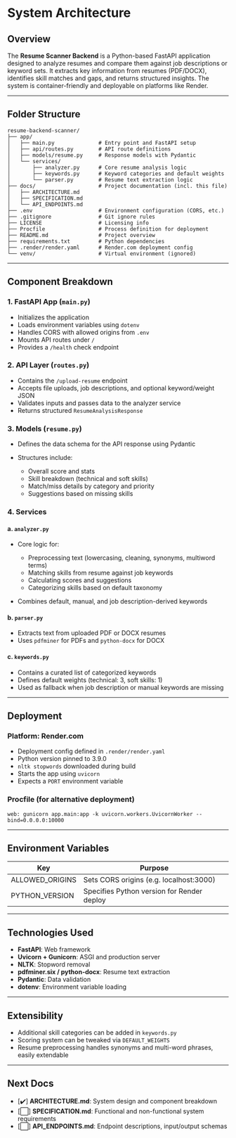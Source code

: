 # System Architecture

## Overview

The **Resume Scanner Backend** is a Python-based FastAPI application designed to analyze resumes and compare them against job descriptions or keyword sets. It extracts key information from resumes (PDF/DOCX), identifies skill matches and gaps, and returns structured insights. The system is container-friendly and deployable on platforms like Render.

---

## Folder Structure

```
resume-backend-scanner/
├── app/
│   ├── main.py              # Entry point and FastAPI setup
│   ├── api/routes.py        # API route definitions
│   ├── models/resume.py     # Response models with Pydantic
│   └── services/
│       ├── analyzer.py      # Core resume analysis logic
│       ├── keywords.py      # Keyword categories and default weights
│       └── parser.py        # Resume text extraction logic
├── docs/                    # Project documentation (incl. this file)
│   ├── ARCHITECTURE.md
│   ├── SPECIFICATION.md
│   └── API_ENDPOINTS.md
├── .env                     # Environment configuration (CORS, etc.)
├── .gitignore               # Git ignore rules
├── LICENSE                  # Licensing info
├── Procfile                 # Process definition for deployment
├── README.md                # Project overview
├── requirements.txt         # Python dependencies
├── .render/render.yaml      # Render.com deployment config
└── venv/                    # Virtual environment (ignored)
```

---

## Component Breakdown

### 1. **FastAPI App (`main.py`)**

* Initializes the application
* Loads environment variables using `dotenv`
* Handles CORS with allowed origins from `.env`
* Mounts API routes under `/`
* Provides a `/health` check endpoint

### 2. **API Layer (`routes.py`)**

* Contains the `/upload-resume` endpoint
* Accepts file uploads, job descriptions, and optional keyword/weight JSON
* Validates inputs and passes data to the analyzer service
* Returns structured `ResumeAnalysisResponse`

### 3. **Models (`resume.py`)**

* Defines the data schema for the API response using Pydantic
* Structures include:

  * Overall score and stats
  * Skill breakdown (technical and soft skills)
  * Match/miss details by category and priority
  * Suggestions based on missing skills

### 4. **Services**

#### a. `analyzer.py`

* Core logic for:

  * Preprocessing text (lowercasing, cleaning, synonyms, multiword terms)
  * Matching skills from resume against job keywords
  * Calculating scores and suggestions
  * Categorizing skills based on default taxonomy
* Combines default, manual, and job description-derived keywords

#### b. `parser.py`

* Extracts text from uploaded PDF or DOCX resumes
* Uses `pdfminer` for PDFs and `python-docx` for DOCX

#### c. `keywords.py`

* Contains a curated list of categorized keywords
* Defines default weights (technical: 3, soft skills: 1)
* Used as fallback when job description or manual keywords are missing

---

## Deployment

### Platform: **Render.com**

* Deployment config defined in `.render/render.yaml`
* Python version pinned to 3.9.0
* `nltk stopwords` downloaded during build
* Starts the app using `uvicorn`
* Expects a `PORT` environment variable

### Procfile (for alternative deployment)

```
web: gunicorn app.main:app -k uvicorn.workers.UvicornWorker --bind=0.0.0.0:10000
```

---

## Environment Variables

| Key              | Purpose                                    |
| ---------------- | ------------------------------------------ |
| ALLOWED\_ORIGINS | Sets CORS origins (e.g. localhost:3000)    |
| PYTHON\_VERSION  | Specifies Python version for Render deploy |

---

## Technologies Used

* **FastAPI**: Web framework
* **Uvicorn + Gunicorn**: ASGI and production server
* **NLTK**: Stopword removal
* **pdfminer.six / python-docx**: Resume text extraction
* **Pydantic**: Data validation
* **dotenv**: Environment variable loading

---

## Extensibility

* Additional skill categories can be added in `keywords.py`
* Scoring system can be tweaked via `DEFAULT_WEIGHTS`
* Resume preprocessing handles synonyms and multi-word phrases, easily extendable

---

## Next Docs

* \[✔️] **ARCHITECTURE.md**: System design and component breakdown
* \[⬜] **SPECIFICATION.md**: Functional and non-functional system requirements
* \[⬜] **API\_ENDPOINTS.md**: Endpoint descriptions, input/output schemas
